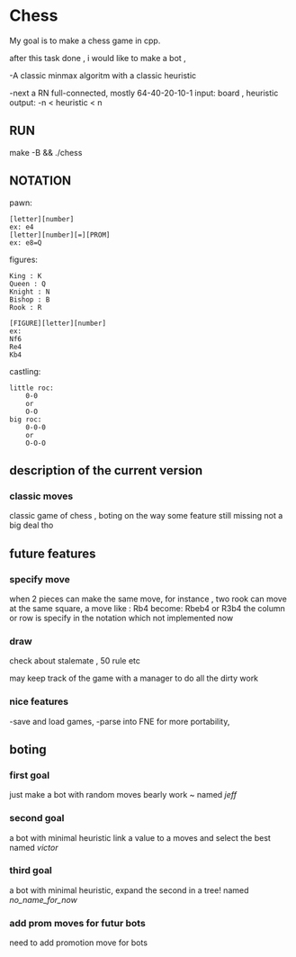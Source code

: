 # Chess

My goal is to make a chess game in cpp.

after this task done , i would like to make a bot ,

-A classic minmax algoritm with a classic heuristic

-next a RN full-connected,
mostly 64-40-20-10-1
    input: board , heuristic
    output: -n < heuristic < n

## RUN
make -B && ./chess


## NOTATION

pawn:

    [letter][number]
    ex: e4
    [letter][number][=][PROM]
    ex: e8=Q

figures:

    King : K
    Queen : Q
    Knight : N
    Bishop : B
    Rook : R

    [FIGURE][letter][number]
    ex:
    Nf6
    Re4
    Kb4

castling:

    little roc:
        0-0
        or
        O-O
    big roc:
        0-0-0
        or
        O-O-O

## description of the current version

### classic moves

classic game of chess ,
boting on the way
some feature still missing
not a big deal tho

## future features

### specify move

when 2 pieces can make the same move,
for instance , two rook can move at the same square,
a move like :
    Rb4
become:
    Rbeb4 or R3b4
the column or row is specify in the notation which not implemented now

### draw
check about stalemate , 50 rule etc

may keep track of the game with a manager to do all the dirty work

### nice features

-save and load games,
-parse into FNE for more portability,

## boting

### first goal

just make a bot with random moves
bearly work ~ named *jeff*

### second goal

a bot with minimal heuristic
link a value to a moves and select the best
named *victor*

### third goal

a bot with minimal heuristic,
expand the second in a tree!
named *no_name_for_now*

### add prom moves for futur bots

need to add promotion move for bots
